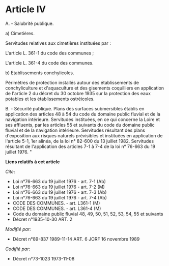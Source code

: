 # Article IV

A. - Salubrité publique.

a) Cimetières.

Servitudes relatives aux cimetières instituées par :

L'article L. 361-1 du code des communes ;

L'article L. 361-4 du code des communes.

b) Etablissements conchylicoles.

Périmètres de protection installés autour des établissements de conchyliculture et d'aquaculture et des gisements coquilliers
en application de l'article 2 du décret du 30 octobre 1935 sur la protection des eaux potables et les établissements
ostréicoles.

B. - Sécurité publique.    Plans des surfaces submersibles établis en application des articles 48 à 54 du code du domaine
public fluvial et de la navigation intérieure.    Servitudes instituées, en ce qui concerne la Loire et ses affluents, par
les articles 55 et suivants du code du domaine public fluvial et de la navigation intérieure.    Servitudes résultant des
plans d'exposition aux risques naturels prévisibles et instituées en application de l'article 5-1, 1er alinéa, de la loi n°
82-600 du 13 juillet 1982.    Servitudes résultant de l'application des articles 7-1 à 7-4 de la loi n° 76-663 du 19 juillet
1976. "

**Liens relatifs à cet article**

_Cite_:

  - Loi n°76-663 du 19 juillet 1976 - art. 7-1 (Ab)
  - Loi n°76-663 du 19 juillet 1976 - art. 7-2 (M)
  - Loi n°76-663 du 19 juillet 1976 - art. 7-3 (Ab)
  - Loi n°76-663 du 19 juillet 1976 - art. 7-4 (Ab)
  - CODE DES COMMUNES. - art. L361-1 (M)
  - CODE DES COMMUNES. - art. L361-4 (M)
  - Code du domaine public fluvial 48, 49, 50, 51, 52, 53, 54, 55 et suivants
  - Décret n°1935-10-30 ART. 2

_Modifié par_:

  - Décret n°89-837 1989-11-14 ART. 6 JORF 16 novembre 1989

_Codifié par_:

  - Décret n°73-1023 1973-11-08
